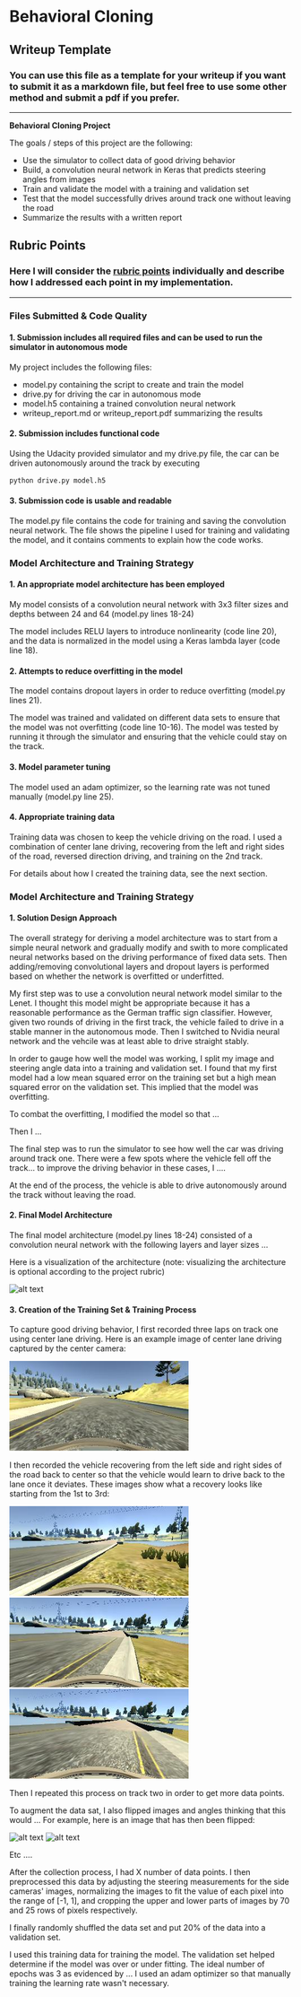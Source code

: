 # **Behavioral Cloning** 

## Writeup Template

### You can use this file as a template for your writeup if you want to submit it as a markdown file, but feel free to use some other method and submit a pdf if you prefer.

---

**Behavioral Cloning Project**

The goals / steps of this project are the following:
* Use the simulator to collect data of good driving behavior
* Build, a convolution neural network in Keras that predicts steering angles from images
* Train and validate the model with a training and validation set
* Test that the model successfully drives around track one without leaving the road
* Summarize the results with a written report


[//]: # (Image References)

[image1]: ./report_images/placeholder.jpg "Model Visualization"
[image2]: ./report_images/center_track_1.jpg "Center lane driving"
[image3]: ./report_images/recovery_1.jpg "Recovery Image"
[image4]: ./report_images/recovery_2.jpg "Recovery Image"
[image5]: ./report_images/recovery_3.jpg "Recovery Image"
[image6]: ./report_images/recovery.jpg "Normal Image"
[image7]: ./report_images/recovery.jpg "Flipped Image"

## Rubric Points
### Here I will consider the [rubric points](https://review.udacity.com/#!/rubrics/432/view) individually and describe how I addressed each point in my implementation.  

---
### Files Submitted & Code Quality

#### 1. Submission includes all required files and can be used to run the simulator in autonomous mode

My project includes the following files:
* model.py containing the script to create and train the model
* drive.py for driving the car in autonomous mode
* model.h5 containing a trained convolution neural network 
* writeup_report.md or writeup_report.pdf summarizing the results

#### 2. Submission includes functional code
Using the Udacity provided simulator and my drive.py file, the car can be driven autonomously around the track by executing 
```sh
python drive.py model.h5
```

#### 3. Submission code is usable and readable

The model.py file contains the code for training and saving the convolution neural network. The file shows the pipeline I used for training and validating the model, and it contains comments to explain how the code works.

### Model Architecture and Training Strategy

#### 1. An appropriate model architecture has been employed

My model consists of a convolution neural network with 3x3 filter sizes and depths between 24 and 64 (model.py lines 18-24) 

The model includes RELU layers to introduce nonlinearity (code line 20), and the data is normalized in the model using a Keras lambda layer (code line 18). 

#### 2. Attempts to reduce overfitting in the model

The model contains dropout layers in order to reduce overfitting (model.py lines 21). 

The model was trained and validated on different data sets to ensure that the model was not overfitting (code line 10-16). The model was tested by running it through the simulator and ensuring that the vehicle could stay on the track.

#### 3. Model parameter tuning

The model used an adam optimizer, so the learning rate was not tuned manually (model.py line 25).

#### 4. Appropriate training data

Training data was chosen to keep the vehicle driving on the road. I used a combination of center lane driving, recovering from the left and right sides of the road, reversed direction driving, and training on the 2nd track. 

For details about how I created the training data, see the next section. 

### Model Architecture and Training Strategy

#### 1. Solution Design Approach

The overall strategy for deriving a model architecture was to start from a simple neural network and gradually modify and swith to more complicated neural networks based on the driving performance of fixed data sets. Then adding/removing convolutional layers and dropout layers is performed based on whether the network is overfitted or underfitted.  

My first step was to use a convolution neural network model similar to the Lenet. I thought this model might be appropriate because it has a reasonable performance as the German traffic sign classifier. However, given two rounds of driving in the first track, the vehicle failed to drive in a stable manner in the autonomous mode. Then I switched to Nvidia neural network and the vehcile was at least able to drive straight stably. 

In order to gauge how well the model was working, I split my image and steering angle data into a training and validation set. I found that my first model had a low mean squared error on the training set but a high mean squared error on the validation set. This implied that the model was overfitting. 

To combat the overfitting, I modified the model so that ...

Then I ... 

The final step was to run the simulator to see how well the car was driving around track one. There were a few spots where the vehicle fell off the track... to improve the driving behavior in these cases, I ....

At the end of the process, the vehicle is able to drive autonomously around the track without leaving the road.

#### 2. Final Model Architecture

The final model architecture (model.py lines 18-24) consisted of a convolution neural network with the following layers and layer sizes ...

Here is a visualization of the architecture (note: visualizing the architecture is optional according to the project rubric)

![alt text][image1]

#### 3. Creation of the Training Set & Training Process

To capture good driving behavior, I first recorded three laps on track one using center lane driving. Here is an example image of center lane driving captured by the center camera:

![alt text][image2]

I then recorded the vehicle recovering from the left side and right sides of the road back to center so that the vehicle would learn to drive back to the lane once it deviates. These images show what a recovery looks like starting from the 1st to 3rd:

![alt text][image3]
![alt text][image4]
![alt text][image5]

Then I repeated this process on track two in order to get more data points.

To augment the data sat, I also flipped images and angles thinking that this would ... For example, here is an image that has then been flipped:

![alt text][image6]
![alt text][image7]

Etc ....

After the collection process, I had X number of data points. I then preprocessed this data by adjusting the steering measurements for the side cameras' images, normalizing the images to fit the value of each pixel into the range of [-1, 1], and cropping the upper and lower parts of images by 70 and 25 rows of pixels respectively.   


I finally randomly shuffled the data set and put 20% of the data into a validation set. 

I used this training data for training the model. The validation set helped determine if the model was over or under fitting. The ideal number of epochs was 3 as evidenced by ... I used an adam optimizer so that manually training the learning rate wasn't necessary.
